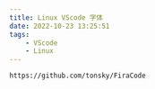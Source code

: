 ```yaml
---
title: Linux VScode 字体
date: 2022-10-23 13:25:51
tags:
	- VScode
	- Linux
---
```


```url
https://github.com/tonsky/FiraCode
```
